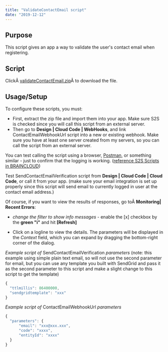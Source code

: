 ```yaml
---
title: "ValidateContactEmail script"
date: "2019-12-12"
---
```


## Purpose

This script gives an app a way to validate the user's contact email when registering.

## Script

ClickÂ [validateContactEmail.zip](script/validateContactEmail.zip)Â to download the file.

## Usage/Setup

To configure these scripts, you must:

- First, extract the zip file and import them into your app. Make sure S2S is checked since you will call this script from an external server.
- Then go to **Design | Cloud Code | WebHooks**, and link ContactEmailWebhookUrl script into a new or existing webhook. Make sure you have at least one server created from my servers, so you can call the script from an external server.

You can test calling the script using a browser, [Postman](https://www.getpostman.com/), or something similar - just to confirm that the logging is working. ([reference S2S Scripts in BRAINCLOUD](/learn/cloud-code-central/cloud-code-tutorials/cloud-code-tutorial6-s2s-cloud-code-scripts/))

Test SendContactEmailVerification script from **Design | Cloud Code | Cloud Code**, or call it from your app. (make sure your email integration is set up properly since this script will send email to currently logged in user at the contact email address.)

Of course, if you want to view the results of responses, go toÂ **Monitoring| Recent Errors**:

- _change the filter to show info messages_ - enable the \[x\] checkbox by the **green "i"** and hit **\[Refresh\]**

- Click on a logline to view the details. The parameters will be displayed in the _Context_ field, which you can expand by dragging the bottom-right corner of the dialog.

_Example script of_ SendContactEmailVerification _parameters_ (note: this example using simple plain text email, so will not use the second parameter for email, but you can use any template you built with SendGrid and pass it as the second parameter to this script and make a slight change to this script to get the template)

```js
{
  "ttlmillis": 86400000,
  "sendgridtemplate": "xxx"
}
```

_Example script of_ ContactEmailWebhookUrl _parameters_

```js
{
  "parameters": {
      "email": "xxx@xxx.xxx",
      "code": "xxxx",
      "entityId": "xxxx"
  }
}
```
